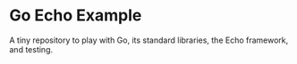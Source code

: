 # Go Echo Example

A tiny repository to play with Go, its standard libraries, the Echo framework,
and testing.
